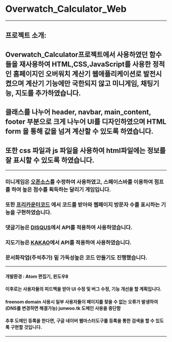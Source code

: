 # Overwatch_Calculator_Web
------
## 프로젝트 소개: 
## Overwatch_Calculator프로젝트에서 사용하였던 함수들을 재사용하여 HTML,CSS,JavaScript를 사용한 정적인 홈페이지인 오버워치 계산기 웹애플리케이션로 발전시켰으며 계산기 기능에만 국한되지 않고 미니게임, 채팅기능, 지도를 추가하였습니다. 
## 클래스를 나누어 header, navbar, main_content, footer 부분으로 크게 나누어 UI를 디자인하였으며 HTML form 을 통해 값을 넘겨 계산할 수 있도록 하였습니다. 
## 또한 css 파일과 js 파일을 사용하여 html파일에는 정보를 잘 표시할 수 있도록 하였습니다.


------

### 미니게임은 [오픈소스](https://github.com/simondiep/infinite-runner)를 수정하여 사용하였고, 스페이스바를 이용하여 점프를 하여 높은 점수를 획득하는 달리기 게임입니다.

### 또한 [프리카운터코드](https://freecountercode.com/) 에서 코드를 받아와 웹페이지 방문자 수를 표시하는 기능을 구현하였습니다.

### 댓글기능은 [DISQUS](https://help.disqus.com/en/)에서 API를 적용하여 사용하였습니다.

### 지도기능은 [KAKAO](http://apis.map.kakao.com/web/guide/#ready)에서 API를 적용하여 사용하였습니다.

### 문서화작업(주석추가) 밑 가독성높은 코드 만들기도 진행했습니다.

------

#### 개발환경 : Atom 편집기, 윈도우8

#### 이후로는 사용자들의 피드백을 받아 UI 수정 및 버그 수정, 기능 개선을 할 계획입니다.

#### freenom domain 사용시 일부 사용자들이 페이지를 찾을 수 없는 오류가 발생하여(DNS를 변경하면 해결가능) junwoo.tk 도메인 사용을 중단함

#### 추후 도메인 등록을 한다면, 구글 네이버 웹마스터도구를 등록을 통한 검색을 할 수 있도록 구현할 것입니다.
-----

